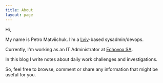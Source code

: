 ```yaml
---
title: About
layout: page
---
```


Hi,

My name is Petro Matviichuk. I’m a [Lviv](https://www.lonelyplanet.com/ukraine/western-ukraine/lviv)-based sysadmin/devops.

Currently, I'm working as an IT Administrator at [Echovox SA](http://www.echovox.com).

In this blog I write notes about daily work challenges and investigations.

So, feel free to browse, comment or share any information that might be useful for you.


